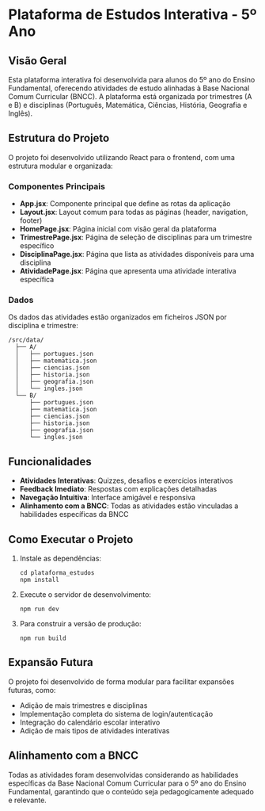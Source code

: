 # Plataforma de Estudos Interativa - 5º Ano

## Visão Geral

Esta plataforma interativa foi desenvolvida para alunos do 5º ano do Ensino Fundamental, oferecendo atividades de estudo alinhadas à Base Nacional Comum Curricular (BNCC). A plataforma está organizada por trimestres (A e B) e disciplinas (Português, Matemática, Ciências, História, Geografia e Inglês).

## Estrutura do Projeto

O projeto foi desenvolvido utilizando React para o frontend, com uma estrutura modular e organizada:

### Componentes Principais

- **App.jsx**: Componente principal que define as rotas da aplicação
- **Layout.jsx**: Layout comum para todas as páginas (header, navigation, footer)
- **HomePage.jsx**: Página inicial com visão geral da plataforma
- **TrimestrePage.jsx**: Página de seleção de disciplinas para um trimestre específico
- **DisciplinaPage.jsx**: Página que lista as atividades disponíveis para uma disciplina
- **AtividadePage.jsx**: Página que apresenta uma atividade interativa específica

### Dados

Os dados das atividades estão organizados em ficheiros JSON por disciplina e trimestre:

```
/src/data/
  ├── A/
  │   ├── portugues.json
  │   ├── matematica.json
  │   ├── ciencias.json
  │   ├── historia.json
  │   ├── geografia.json
  │   └── ingles.json
  └── B/
      ├── portugues.json
      ├── matematica.json
      ├── ciencias.json
      ├── historia.json
      ├── geografia.json
      └── ingles.json
```

## Funcionalidades

- **Atividades Interativas**: Quizzes, desafios e exercícios interativos
- **Feedback Imediato**: Respostas com explicações detalhadas
- **Navegação Intuitiva**: Interface amigável e responsiva
- **Alinhamento com a BNCC**: Todas as atividades estão vinculadas a habilidades específicas da BNCC

## Como Executar o Projeto

1. Instale as dependências:
   ```
   cd plataforma_estudos
   npm install
   ```

2. Execute o servidor de desenvolvimento:
   ```
   npm run dev
   ```

3. Para construir a versão de produção:
   ```
   npm run build
   ```

## Expansão Futura

O projeto foi desenvolvido de forma modular para facilitar expansões futuras, como:

- Adição de mais trimestres e disciplinas
- Implementação completa do sistema de login/autenticação
- Integração do calendário escolar interativo
- Adição de mais tipos de atividades interativas

## Alinhamento com a BNCC

Todas as atividades foram desenvolvidas considerando as habilidades específicas da Base Nacional Comum Curricular para o 5º ano do Ensino Fundamental, garantindo que o conteúdo seja pedagogicamente adequado e relevante.
